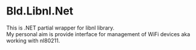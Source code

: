 # Bld.Libnl.Net
This is .NET partial wrapper for libnl library.  
My personal aim is provide interface for management of WiFi devices aka working with nl80211.